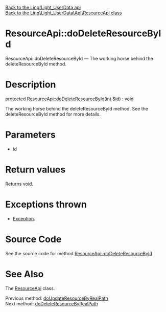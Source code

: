 [Back to the Ling/Light_UserData api](https://github.com/lingtalfi/Light_UserData/blob/master/doc/api/Ling/Light_UserData.md)<br>
[Back to the Ling\Light_UserData\Api\ResourceApi class](https://github.com/lingtalfi/Light_UserData/blob/master/doc/api/Ling/Light_UserData/Api/ResourceApi.md)


ResourceApi::doDeleteResourceById
================



ResourceApi::doDeleteResourceById — The working horse behind the deleteResourceById method.




Description
================


protected [ResourceApi::doDeleteResourceById](https://github.com/lingtalfi/Light_UserData/blob/master/doc/api/Ling/Light_UserData/Api/ResourceApi/doDeleteResourceById.md)(int $id) : void




The working horse behind the deleteResourceById method.
See the deleteResourceById method for more details.




Parameters
================


- id

    


Return values
================

Returns void.


Exceptions thrown
================

- [Exception](http://php.net/manual/en/class.exception.php).&nbsp;







Source Code
===========
See the source code for method [ResourceApi::doDeleteResourceById](https://github.com/lingtalfi/Light_UserData/blob/master/Api/ResourceApi.php#L308-L314)


See Also
================

The [ResourceApi](https://github.com/lingtalfi/Light_UserData/blob/master/doc/api/Ling/Light_UserData/Api/ResourceApi.md) class.

Previous method: [doUpdateResourceByRealPath](https://github.com/lingtalfi/Light_UserData/blob/master/doc/api/Ling/Light_UserData/Api/ResourceApi/doUpdateResourceByRealPath.md)<br>Next method: [doDeleteResourceByRealPath](https://github.com/lingtalfi/Light_UserData/blob/master/doc/api/Ling/Light_UserData/Api/ResourceApi/doDeleteResourceByRealPath.md)<br>

